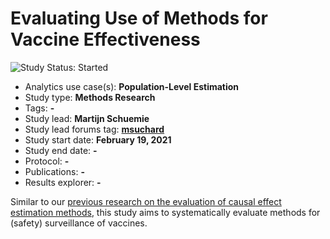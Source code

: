 Evaluating Use of Methods for Vaccine Effectiveness
=============================================================================

<img src="https://img.shields.io/badge/Study%20Status-Started-blue.svg" alt="Study Status: Started">

- Analytics use case(s): **Population-Level Estimation**
- Study type: **Methods Research**
- Tags: **-**
- Study lead: **Martijn Schuemie**
- Study lead forums tag: **[msuchard](https://forums.ohdsi.org/u/msuchard)**
- Study start date: **February 19, 2021**
- Study end date: **-**
- Protocol: **-**
- Publications: **-**
- Results explorer: **-**

Similar to our [previous research on the evaluation of causal effect estimation methods](https://doi.org/10.1162/99608f92.147cc28e), this study aims to systematically evaluate methods for (safety) surveillance of vaccines.
